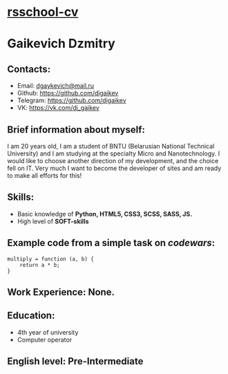 # [rsschool-cv](https://digaikev.github.io/rsschool-cv/cv) 
# Gaikevich Dzmitry

## Contacts: 
* Email: dgaykevich@mail.ru 
* Github: https://github.com/digaikev 
* Telegram: https://github.com/digaikev 
* VK: https://vk.com/di_gaikev

## Brief information about myself:
I am 20 years old, I am a student of BNTU (Belarusian National Technical University) and I am studying at the specialty Micro and Nanotechnology. I would like to choose another direction of my development, and the choice fell on IT. Very much I want to become the developer of sites and am ready to make all efforts for this!

## Skills:
* Basic knowledge of **Python, HTML5, CSS3, SCSS, SASS, JS.** 
* High level of **SOFT-skills**

## Example code from a simple task on *codewars*:
```
multiply = function (a, b) {
    return a * b;
}
```

## Work Experience: **None**.

## Education: 
* 4th year of university
* Computer operator

## English level: **Pre-Intermediate**